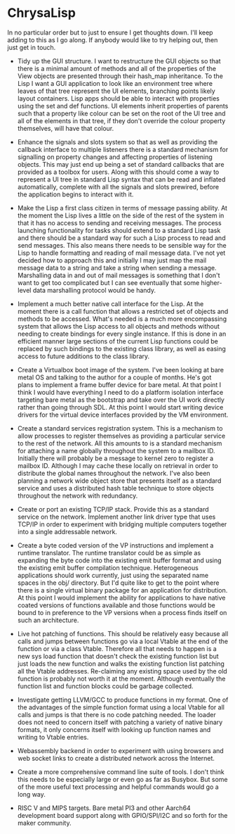 # ChrysaLisp

In no particular order but to just to ensure I get thoughts down. I'll keep
adding to this as I go along. If anybody would like to try helping out, then
just get in touch.

* Tidy up the GUI structure. I want to restructure the GUI objects so that
there is a minimal amount of methods and all of the properties of the View
objects are presented through their hash_map inheritance. To the Lisp I want a
GUI application to look like an environment tree where leaves of that tree
represent the UI elements, branching points likely layout containers. Lisp apps
should be able to interact with properties using the set and def functions. UI
elements inherit properties of parents such that a property like colour can be
set on the root of the UI tree and all of the elements in that tree, if they
don't override the colour property themselves, will have that colour.

* Enhance the signals and slots system so that as well as providing the
callback interface to multiple listeners there is a standard mechanism for
signalling on property changes and affecting properties of listening objects.
This may just end up being a set of standard callbacks that are provided as a
toolbox for users. Along with this should come a way to represent a UI tree in
standard Lisp syntax that can be read and inflated automatically, complete with
all the signals and slots prewired, before the application begins to interact
with it.

* Make the Lisp a first class citizen in terms of message passing ability. At
the moment the Lisp lives a little on the side of the rest of the system in
that it has no access to sending and receiving messages. The process launching
functionality for tasks should extend to a standard Lisp task and there should
be a standard way for such a Lisp process to read and send messages. This also
means there needs to be sensible way for the Lisp to handle formatting and
reading of mail message data. I've not yet decided how to approach this and
initially I may just map the mail message data to a string and take a string
when sending a message. Marshalling data in and out of mail messages is
something that I don't want to get too complicated but I can see eventually
that some higher-level data marshalling protocol would be handy.

* Implement a much better native call interface for the Lisp. At the moment
there is a call function that allows a restricted set of objects and methods to
be accessed. What's needed is a much more encompassing system that allows the
Lisp access to all objects and methods without needing to create bindings for
every single instance. If this is done in an efficient manner large sections of
the current Lisp functions could be replaced by such bindings to the existing
class library, as well as easing access to future additions to the class
library.

* Create a Virtualbox boot image of the system. I've been looking at bare metal
OS and talking to the author for a couple of months. He's got plans to
implement a frame buffer device for bare metal. At that point I think I would
have everything I need to do a platform isolation interface targeting bare
metal as the bootstrap and take over the UI work directly rather than going
through SDL. At this point I would start writing device drivers for the virtual
device interfaces provided by the VM environment.

* Create a standard services registration system. This is a mechanism to allow
processes to register themselves as providing a particular service to the rest
of the network. All this amounts to is a standard mechanism for attaching a
name globally throughout the system to a mailbox ID. Initially there will
probably be a message to kernel zero to register a mailbox ID. Although I may
cache these locally on retrieval in order to distribute the global names
throughout the network. I've also been planning a network wide object store
that presents itself as a standard service and uses a distributed hash table
technique to store objects throughout the network with redundancy.

* Create or port an existing TCP/IP stack. Provide this as a standard service
on the network. Implement another link driver type that uses TCP/IP in order to
experiment with bridging multiple computers together into a single addressable
network.

* Create a byte coded version of the VP instructions and implement a runtime
translator. The runtime translator could be as simple as expanding the byte
code into the existing emit buffer format and using the existing emit buffer
compilation technique. Heterogeneous applications should work currently, just
using the separated name spaces in the obj/ directory. But I'd quite like to
get to the point where there is a single virtual binary package for an
application for distribution. At this point I would implement the ability for
applications to have native coated versions of functions available and those
functions would be bound to in preference to the VP versions when a process
finds itself on such an architecture.

* Live hot patching of functions. This should be relatively easy because all
calls and jumps between functions go via a local Vtable at the end of the
function or via a class Vtable. Therefore all that needs to happen is a new sys
load function that doesn't check the existing function list but just loads the
new function and walks the existing function list patching all the Vtable
addresses. Re-claiming any existing space used by the old function is probably
not worth it at the moment. Although eventually the function list and function
blocks could be garbage collected.

* Investigate getting LLVM/GCC to produce functions in my format. One of the
advantages of the simple function format using a local Vtable for all calls and
jumps is that there is no code patching needed. The loader does not need to
concern itself with patching a variety of native binary formats, it only
concerns itself with looking up function names and writing to Vtable entries.

* Webassembly backend in order to experiment with using browsers and web socket
links to create a distributed network across the Internet.

* Create a more comprehensive command line suite of tools. I don't think this
needs to be especially large or even go as far as Busybox. But some of the more
useful text processing and helpful commands would go a long way.

* RISC V and MIPS targets. Bare metal PI3 and other Aarch64 development board
support along with GPIO/SPI/I2C and so forth for the maker community.